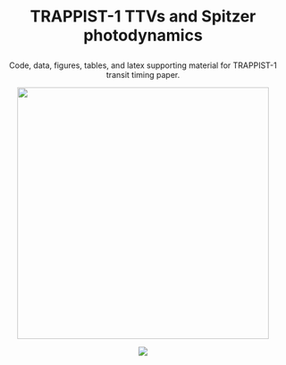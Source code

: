 
<h1>
  <p align="center">
  TRAPPIST-1 TTVs and Spitzer photodynamics
  </p>
</h1>
<p align="center">
Code, data, figures, tables, and latex supporting material for TRAPPIST-1 transit timing paper.
  </p>
 <p align="center">
 
 <img width = "450" src="https://github.com/ericagol/TRAPPIST1_Spitzer/blob/master/Google_Doodle_TRAPPIST1.jpg?raw=true"/>
 </p>
 <p align="center">
  <a href="https://travis-ci.org/github/ericagol/TRAPPIST1_Spitzer/"><img src="https://travis-ci.org/ericagol/TRAPPIST1_Spitzer.svg?branch=master"/></a>
</p>
